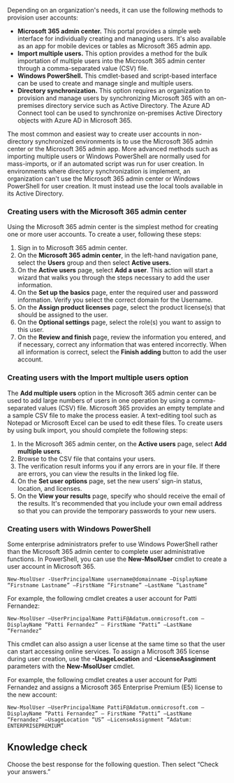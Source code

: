 Depending on an organization's needs, it can use the following methods to provision user accounts:

 -  **Microsoft 365 admin center.** This portal provides a simple web interface for individually creating and managing users. It's also available as an app for mobile devices or tables as Microsoft 365 admin app.
 -  **Import multiple users.** This option provides a method for the bulk importation of multiple users into the Microsoft 365 admin center through a comma-separated value (CSV) file.
 -  **Windows PowerShell.** This cmdlet-based and script-based interface can be used to create and manage single and multiple users.
 -  **Directory synchronization.** This option requires an organization to provision and manage users by synchronizing Microsoft 365 with an on-premises directory service such as Active Directory. The Azure AD Connect tool can be used to synchronize on-premises Active Directory objects with Azure AD in Microsoft 365.

The most common and easiest way to create user accounts in non-directory synchronized environments is to use the Microsoft 365 admin center or the Microsoft 365 admin app. More advanced methods such as importing multiple users or Windows PowerShell are normally used for mass-imports, or if an automated script was run for user creation. In environments where directory synchronization is implement, an organization can't use the Microsoft 365 admin center or Windows PowerShell for user creation. It must instead use the local tools available in its Active Directory.

### Creating users with the Microsoft 365 admin center

Using the Microsoft 365 admin center is the simplest method for creating one or more user accounts. To create a user, following these steps:

1.  Sign in to Microsoft 365 admin center.
2.  On the **Microsoft 365 admin center**, in the left-hand navigation pane, select the **Users** group and then select **Active users.**
3.  On the **Active users** page, select **Add a user**. This action will start a wizard that walks you through the steps necessary to add the user information.
4.  On the **Set up the basics** page, enter the required user and password information. Verify you select the correct domain for the Username.
5.  On the **Assign product licenses** page, select the product license(s) that should be assigned to the user.
6.  On the **Optional settings** page, select the role(s) you want to assign to this user.
7.  On the **Review and finish** page, review the information you entered, and if necessary, correct any information that was entered incorrectly. When all information is correct, select the **Finish adding** button to add the user account.

### Creating users with the Import multiple users option

The **Add multiple users** option in the Microsoft 365 admin center can be used to add large numbers of users in one operation by using a comma-separated values (CSV) file. Microsoft 365 provides an empty template and a sample CSV file to make the process easier. A text-editing tool such as Notepad or Microsoft Excel can be used to edit these files. To create users by using bulk import, you should complete the following steps:

1.  In the Microsoft 365 admin center, on the **Active users** page, select **Add multiple users**.
2.  Browse to the CSV file that contains your users.
3.  The verification result informs you if any errors are in your file. If there are errors, you can view the results in the linked log file.
4.  On the **Set user options** page, set the new users’ sign-in status, location, and licenses.
5.  On the **View your results** page, specify who should receive the email of the results. It's recommended that you include your own email address so that you can provide the temporary passwords to your new users.

### Creating users with Windows PowerShell

Some enterprise administrators prefer to use Windows PowerShell rather than the Microsoft 365 admin center to complete user administrative functions. In PowerShell, you can use the **New-MsolUser** cmdlet to create a user account in Microsoft 365.

```
New-MsolUser -UserPrincipalName username@domainname –DisplayName “Firstname Lastname” –FirstName “Firstname” –LastName “Lastname”
```

For example, the following cmdlet creates a user account for Patti Fernandez:

```
New-MsolUser –UserPrincipalName PattiF@Adatum.onmicrosoft.com –DisplayName “Patti Fernandez” – FirstName “Patti” –LastName “Fernandez”
```

This cmdlet can also assign a user license at the same time so that the user can start accessing online services. To assign a Microsoft 365 license during user creation, use the **-UsageLocation** and **-LicenseAssginment** parameters with the **New-MsolUser** cmdlet.

For example, the following cmdlet creates a user account for Patti Fernandez and assigns a Microsoft 365 Enterprise Premium (E5) license to the new account:

```
New-MsolUser –UserPrincipalName PattiF@Adatum.onmicrosoft.com –DisplayName “Patti Fernandez” – FirstName “Patti” –LastName “Fernandez” –UsageLocation “US” –LicenseAssignment “Adatum: ENTERPRISEPREMIUM”
```

## Knowledge check

Choose the best response for the following question. Then select “Check your answers.”